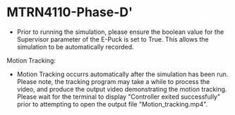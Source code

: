 # MTRN4110-Phase-D'

- Prior to running the simulation, please ensure the boolean value for the Supervisor parameter of the E-Puck is set to True. This allows the simulation to be    automatically recorded.

Motion Tracking: 

- Motion Tracking occurrs automatically after the simulation has been run. Please note, the tracking program may take a while to process the video, and produce the output 
  video demonstrating the motion tracking. Please wait for the terminal to display "Controller exited successfully" prior to attempting to open the output file 
  "Motion_tracking.mp4". 
